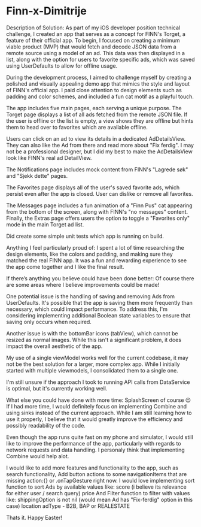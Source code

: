 # Finn-x-Dimitrije
Description of Solution:
As part of my iOS developer position technical challenge, I created an app that serves as a concept for FINN's Torget, a feature of their official app. To begin, I focused on creating a minimum viable product (MVP) that would fetch and decode JSON data from a remote source using a model of an ad. This data was then displayed in a list, along with the option for users to favorite specific ads, which was saved using UserDefaults to allow for offline usage.

During the development process, I aimed to challenge myself by creating a polished and visually appealing demo app that mimics the style and layout of FINN's official app. I paid close attention to design elements such as padding and color schemes, and included a fun cat motif as a playful touch.

The app includes five main pages, each serving a unique purpose. 
The Torget page displays a list of all ads fetched from the remote JSON file. If the user is offline or the list is empty, a view shows they are offline but hints them to head over to favorites which are available offline.

Users can click on an ad to view its details in a dedicated AdDetailsView. They can also like the Ad from there and read more about "Fix ferdig".
I may not be a professional designer, but I did my best to make the AdDetailsView look like FINN's real ad DetailView.

The Notifications page includes mock content from FINN's "Lagrede søk" and "Sjekk dette" pages. 

The Favorites page displays all of the user's saved favorite ads, which persist even after the app is closed. User can dislike or remove all favorites.

The Messages page includes a fun animation of a "Finn Pus" cat appearing from the bottom of the screen, along with FINN's "no messages" content. 
Finally, the Extras page offers users the option to toggle a "Favorites only" mode in the main Torget ad list.

Did create some simple unit tests which app is running on build.

Anything I feel particularly proud of:
I spent a lot of time researching the design elements, like the colors and padding, and making sure they matched the real FINN app. It was a fun and rewarding experience to see the app come together and I like the final result.

If there’s anything you believe could have been done better:
Of course there are some areas where I believe improvements could be made! 

One potential issue is the handling of saving and removing Ads from UserDefaults. 
It's possible that the app is saving them more frequently than necessary, which could impact performance. 
To address this, I'm considering implementing additional Boolean state variables to ensure that saving only occurs when required.

Another issue is with the bottomBar icons (tabView), which cannot be resized as normal images. While this isn't a significant problem, it does impact the overall aesthetic of the app.

My use of a single viewModel works well for the current codebase, it may not be the best solution for a larger, more complex app. 
While I initially started with multiple viewmodels, I consolidated them to a single one. 

I'm still unsure if the approach I took to running API calls from DataService is optimal, but it's currently working well.

What else you could have done with more time:
SplashScreen of course 😉
If I had more time, I would definitely focus on implementing Combine and using sinks instead of the current approach. 
While I am still learning how to use it properly, I believe that it would greatly improve the efficiency and possibly readability of the code. 

Even though the app runs quite fast on my phone and simulator, I would still like to improve the performance of the app, particularly with regards to network requests and data handling. 
I personaly think that implementing Combine would help alot.

I would like to add more features and functionality to the app, such as search functionality,
Add button actions to some navigationItems that are missing action:{} or .onTapGesture right now.
I would love implementing sort function to sort Ads by available values like:
score (i believe its relevance for either user / search query)
price
And Filter function to filter with values like:
shippingOption is not nil (would mean Ad has "Fix-ferdig" option in this case)
location
adType - B2B, BAP or REALESTATE

Thats it.
Happy Easter!


